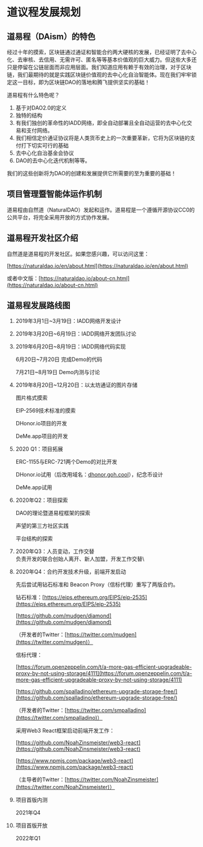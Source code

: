 # 道议程发展规划

## 道易程（DAism）的特色

经过十年的摸索，区块链通过通证和智能合约两大硬核的发展，已经证明了去中心化、去审核、去信用、无需许可、匿名等等基本价值观的巨大威力。但这些大多还只是停留在公链层面而非应用层面。我们知道应用有赖于有效的治理，对于区块链，我们最期待的就是实践区块链价值观的去中心化自治智能体。现在我们牢牢锁定这一目标，即为区块链DAO的落地和腾飞提供坚实的基础！

道易程有什么特色呢？

1. 基于对DAO2.0的定义
2. 独特的结构
3. 有我们独创的革命性的IADD网络，即全自动部署且全自动运营的去中心化交易和支付网络。
4. 我们相信定价通证协议将是人类货币史上的一次重要革新，它将为区块链的支付打下切实可行的基础
5. 去中心化自治基金会协议
6. DAO的去中心化迭代机制等等。

我们的这些创新将为DAO的创建和发展提供它所需要的至为重要的基础！

## 项目管理暨智能体运作机制

道易程由自然道（NaturalDAO）发起和运作。道易程是一个遵循开源协议CC0的公共平台，将完全采用开放的方式协作发展。&#x20;

## 道易程开发社区介绍

自然道是道易程的开发社区。如果您感兴趣，可以访问这里：

[https://naturaldao.io/en/about.html](https://naturaldao.io/en/about.html)

或者中文版：[https://naturaldao.io/about-cn.html](https://naturaldao.io/about-cn.html)

## 道易程发展路线图

1. 2019年3月1日\~3月19日：IADD网络开发设计
2. 2019年3月20日\~6月19日：IADD网络开发团队讨论
3.  2019年6月20日\~8月19日：IADD网络代码实现

    6月20日\~7月20日 完成Demo的代码

    7月21日\~8月19日 Demo内测与讨论
4.  2019年8月20日\~12月20日：以太坊通证的图片存储

    图片格式摸索

    EIP-2569技术标准的摸索

    DHonor.io项目的开发

    DeMe.app项目的开发
5.  2020 Q1：项目拓展

    ERC-1155与ERC-721两个Demo的对比开发

    DHonor.io试用（后改用域名：[dhonor.goh.cool](http://dhonor.goh.cool/)），纪念币设计

    DeMe.app试用
6.  2020年Q2：项目探索

    DAO的理论暨道易程框架的探索

    声望的第三方社区实践

    平台结构的探索
7. 2020年Q3：人员变动，工作交替\
   负责开发的联合创始人离开、新人加盟，开发工作交替\

8.  2020年Q4：合约开发技术升级，前端开发启动

    先后尝试用钻石标准和 Beacon Proxy（信标代理）重写了两版合约。

    钻石标准：[https://eips.ethereum.org/EIPS/eip-2535](https://eips.ethereum.org/EIPS/eip-2535)

    [https://github.com/mudgen/diamond](https://github.com/mudgen/diamond)

    （开发者的Twitter：[https://twitter.com/mudgen](https://twitter.com/mudgen)）

    信标代理：

    [https://forum.openzeppelin.com/t/a-more-gas-efficient-upgradeable-proxy-by-not-using-storage/4111](https://forum.openzeppelin.com/t/a-more-gas-efficient-upgradeable-proxy-by-not-using-storage/4111)

    [https://github.com/spalladino/ethereum-upgrade-storage-free/](https://github.com/spalladino/ethereum-upgrade-storage-free/)

    （开发者的Twitter：[https://twitter.com/smpalladino](https://twitter.com/smpalladino)）

    采用Web3 React框架启动前端开发工作：

    [https://github.com/NoahZinsmeister/web3-react](https://github.com/NoahZinsmeister/web3-react)

    [https://www.npmjs.com/package/web3-react](https://www.npmjs.com/package/web3-react)

    （主导者的Twitter：[https://twitter.com/NoahZinsmeister](https://twitter.com/NoahZinsmeister)）
9.  项目首版内测

    2021年Q4
10. 项目首版开放

    2022年Q1
